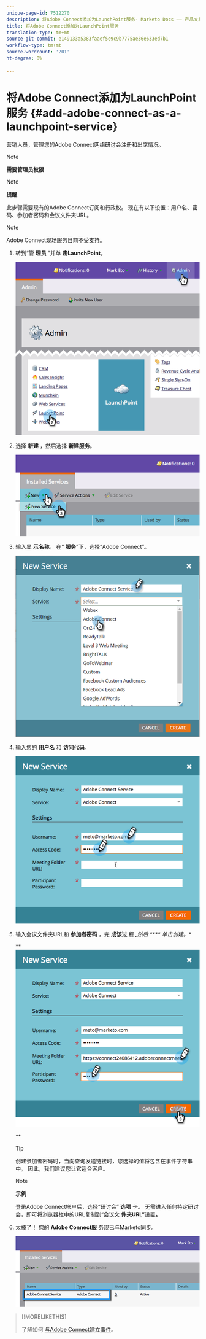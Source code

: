```yaml
---
unique-page-id: 7512270
description: 将Adobe Connect添加为LaunchPoint服务- Marketo Docs —— 产品文档
title: 将Adobe Connect添加为LaunchPoint服务
translation-type: tm+mt
source-git-commit: e149133a5383faaef5e9c9b7775ae36e633ed7b1
workflow-type: tm+mt
source-wordcount: '201'
ht-degree: 0%

---
```



# 将Adobe Connect添加为LaunchPoint服务 {#add-adobe-connect-as-a-launchpoint-service}

营销人员，管理您的Adobe Connect网络研讨会注册和出席情况。

>[!NOTE]
>
>**需要管理员权限**

>[!NOTE]
>
>**提醒**
>
>此步骤需要现有的Adobe Connect订阅和行政权。 现在有以下设置：用户名、密码、参加者密码和会议文件夹URL。

>[!NOTE]
>
>Adobe Connect现场服务目前不受支持。

1. 转到“管 **理员** ”并单 **击LaunchPoint**。

   ![](assets/image2015-4-22-11-3a33-3a51.png)

1. 选择 **新建** ，然后选择 **新建服务**。

   ![](assets/image2015-4-22-11-3a40-3a19.png)

1. 输入显 **示名称**。 在“ **服务**”下，选择“Adobe Connect”。

   ![](assets/new-service-adobe-connect.png)

1. 输入您的 **用户名** 和 **访问代码**。

   ![](assets/image2015-4-22-11-3a50-3a6.png)

1. 输入会议文件夹URL和 **参加者密码** ，完 **成该过** 程 ***,**&#x200B;然后 **** 单击创建。**

   ** ![](assets/image2015-4-22-11-3a55-3a36.png)

   **

   >[!TIP]
   >
   >创建参加者密码时，当向查询发送链接时，您选择的值将包含在事件字符串中。 因此，我们建议您让它适合客户。

   >[!NOTE]
   >
   >**示例**
   >
   >
   >登录Adobe Connect帐户后，选择“研讨会” **选项** 卡。 无需进入任何特定研讨会，即可将浏览器栏中的URL复制到“会议文 **件夹URL”**&#x200B;设置&#x200B;**。**

1. 太棒了！ 您的 **Adobe Connect服** 务现已与Marketo同步。

   ![](assets/adobe-connect-service.png)

>[!MORELIKETHIS]
>
>了解如何 [与Adobe Connect建立事件](../../../product-docs/demand-generation/events/create-an-event/create-an-event-with-adobe-connect.md)。

